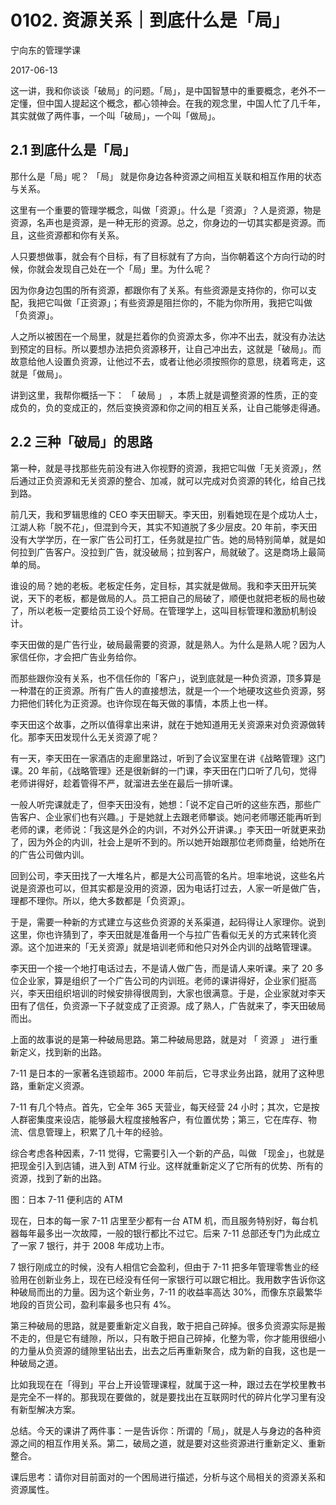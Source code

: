 # 0102. 资源关系｜到底什么是「局」

宁向东的管理学课

2017-06-13

这一讲，我和你谈谈「破局」的问题。「局」，是中国智慧中的重要概念，老外不一定懂，但中国人提起这个概念，都心领神会。在我的观念里，中国人忙了几千年，其实就做了两件事，一个叫「破局」，一个叫「做局」。

## 2.1 到底什么是「局」

那什么是「局」呢？ 「局」 就是你身边各种资源之间相互关联和相互作用的状态与关系。

这里有一个重要的管理学概念，叫做「资源」。什么是「资源」？人是资源，物是资源，名声也是资源，是一种无形的资源。总之，你身边的一切其实都是资源。而且，这些资源都和你有关系。

人只要想做事，就会有个目标，有了目标就有了方向，当你朝着这个方向行动的时候，你就会发现自己处在一个「局」里。为什么呢？

因为你身边包围的所有资源，都跟你有了关系。有些资源是支持你的，你可以支配，我把它叫做「正资源」；有些资源是阻拦你的，不能为你所用，我把它叫做「负资源」。

人之所以被困在一个局里，就是拦着你的负资源太多，你冲不出去，就没有办法达到预定的目标。所以要想办法把负资源移开，让自己冲出去，这就是「破局」。而故意给他人设置负资源，让他过不去，或者让他必须按照你的意思，绕着弯走，这就是「做局」。

讲到这里，我帮你概括一下： 「 破局 」 ，本质上就是调整资源的性质，正的变成负的，负的变成正的，然后变换资源和你之间的相互关系，让自己能够走得通。

## 2.2 三种「破局」的思路

第一种，就是寻找那些先前没有进入你视野的资源，我把它叫做「无关资源」，然后通过正负资源和无关资源的整合、加减，就可以完成对负资源的转化，给自己找到路。

前几天，我和罗辑思维的 CEO 李天田聊天。李天田，别看她现在是个成功人士，江湖人称「脱不花」，但混到今天，其实不知道脱了多少层皮。20 年前，李天田没有大学学历，在一家广告公司打工，任务就是拉广告。她的局特别简单，就是如何拉到广告客户。没拉到广告，就没破局；拉到客户，局就破了。这是商场上最简单的局。

谁设的局？她的老板。老板定任务，定目标，其实就是做局。我和李天田开玩笑说，天下的老板，都是做局的人。员工把自己的局破了，顺便也就把老板的局也破了，所以老板一定要给员工设个好局。在管理学上，这叫目标管理和激励机制设计。

李天田做的是广告行业，破局最需要的资源，就是熟人。为什么是熟人呢？因为人家信任你，才会把广告业务给你。

而那些跟你没有关系，也不信任你的「客户」，说到底就是一种负资源，顶多算是一种潜在的正资源。所有广告人的直接想法，就是一个一个地硬攻这些负资源，努力把他们转化为正资源。也许你现在每天做的事情，本质上也一样。

李天田这个故事，之所以值得拿出来讲，就在于她知道用无关资源来对负资源做转化。那李天田发现什么无关资源了呢？ 

有一天，李天田在一家酒店的走廊里路过，听到了会议室里在讲《战略管理》这门课。20 年前，《战略管理》还是很新鲜的一门课，李天田在门口听了几句，觉得老师讲得好，趁着管得不严，就溜进去坐在最后一排听课。

一般人听完课就走了，但李天田没有，她想：「说不定自己听的这些东西，那些广告客户、企业家们也有兴趣。」于是她就上去跟老师攀谈。她问老师哪还能再听到老师的课，老师说：「我这是外企的内训，不对外公开讲课。」李天田一听就更来劲了，因为外企的内训，社会上是听不到的。所以她开始跟那位老师商量，给她所在的广告公司做内训。

回到公司，李天田找了一大堆名片，都是大公司高管的名片。坦率地说，这些名片说是资源也可以，但其实都是没用的资源，因为电话打过去，人家一听是做广告，理都不理你。所以，绝大多数都是「负资源」。

于是，需要一种新的方式建立与这些负资源的关系渠道，起码得让人家理你。说到这里，你也许猜到了，李天田就是准备用一个与拉广告看似无关的方式来转化资源。这个加进来的「无关资源」就是培训老师和他只对外企内训的战略管理课。

李天田一个接一个地打电话过去，不是请人做广告，而是请人来听课。来了 20 多位企业家，算是组织了一个广告公司的内训班。老师的课讲得好，企业家们挺高兴，李天田组织培训的时候安排得很周到，大家也很满意。于是，企业家就对李天田有了信任，负资源一下子就变成了正资源。成了熟人，广告就来了，李天田破局而出。

上面的故事说的是第一种破局思路。第二种破局思路，就是对 「 资源 」 进行重新定义，找到新的出路。

7-11 是日本的一家著名连锁超市。2000 年前后，它寻求业务出路，就用了这种思路，重新定义资源。

7-11 有几个特点。首先，它全年 365 天营业，每天经营 24 小时；其次，它是按人群密集度来设店，能够最大程度接触客户，有位置优势；第三，它在库存、物流、信息管理上，积累了几十年的经验。

综合考虑各种因素，7-11 觉得，它需要引入一个新的产品，叫做 「现金」，也就是把现金引入到店铺，进入到 ATM 行业。这样就重新定义了它所有的优势、所有的资源，找到了新的出路。

图：日本 7-11 便利店的 ATM

现在，日本的每一家 7-11 店里至少都有一台 ATM 机，而且服务特别好，每台机器每年最多出一次故障，一般的银行都比不过它。后来 7-11 总部还专门为此成立了一家 7 银行，并于 2008 年成功上市。

7 银行刚成立的时候，没有人相信它会盈利，但由于 7-11 把多年管理零售业的经验用在创新业务上，现在已经没有任何一家银行可以跟它相比。我用数字告诉你这种破局而出的力量。因为这个新业务，7-11 的收益率高达 30%，而像东京最繁华地段的百货公司，盈利率最多也只有 4%。

第三种破局的思路，就是要重新定义自我，敢于把自己碎掉。很多负资源实际是搬不走的，但是它有缝隙，所以，只有敢于把自己碎掉，化整为零，你才能用很细小的力量从负资源的缝隙里钻出去，出去之后再重新聚合，成为新的自我，这也是一种破局之道。

比如我现在在「得到」平台上开设管理课程，就属于这一种，跟过去在学校里教书是完全不一样的。那我现在要做的，就是要找出在互联网时代的碎片化学习里有没有新型解决方案。

总结。今天的课讲了两件事：一是告诉你：所谓的「局」，就是人与身边的各种资源之间的相互作用关系。第二，破局之道，就是要对这些资源进行重新定义、重新整合。

课后思考：请你对目前面对的一个困局进行描述，分析与这个局相关的资源关系和资源属性。